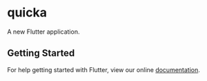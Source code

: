 # quicka

A new Flutter application.

## Getting Started

For help getting started with Flutter, view our online
[documentation](https://flutter.io/).
